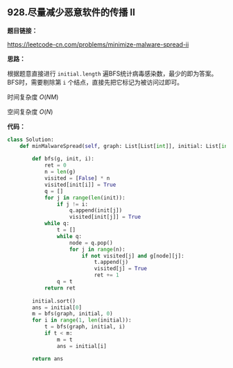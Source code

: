 ## 928.尽量减少恶意软件的传播 II

**题目链接：**

https://leetcode-cn.com/problems/minimize-malware-spread-ii

**思路：**

根据题意直接进行 `initial.length` 遍BFS统计病毒感染数，最少的即为答案。BFS时，需要剔除第 `i` 个结点，直接先把它标记为被访问过即可。

时间复杂度 $O(NM)$

空间复杂度 $O(N)$


**代码：**
```python
class Solution:
    def minMalwareSpread(self, graph: List[List[int]], initial: List[int]) -> int:
        
        def bfs(g, init, i):
            ret = 0
            n = len(g)
            visited = [False] * n
            visited[init[i]] = True
            q = []
            for j in range(len(init)):
                if j != i:
                    q.append(init[j])
                    visited[init[j]] = True
            while q:
                t = []
                while q:
                    node = q.pop()
                    for j in range(n):
                        if not visited[j] and g[node][j]:
                            t.append(j)
                            visited[j] = True
                            ret += 1
                q = t
            return ret
        
        initial.sort()
        ans = initial[0]
        m = bfs(graph, initial, 0)
        for i in range(1, len(initial)):
            t = bfs(graph, initial, i)
            if t < m:
                m = t
                ans = initial[i]

        return ans
```


